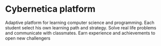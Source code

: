 
# Cybernetica platform

Adaptive platform for learning computer science and programming.
Each student select his own learning path and strategy. Solve real life problems and communicate with classmates. Earn experience and achievements to open new challengers
